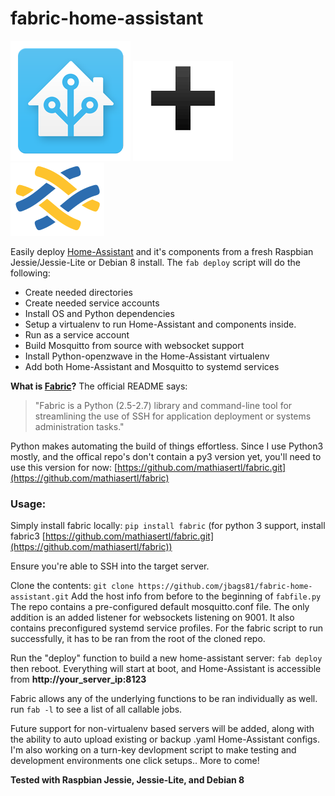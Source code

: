 # fabric-home-assistant


 ![image](images/hass_icon.png) ![image](images/plus.png) ![image](images/fabric_icon.png) 
 
 Easily deploy [Home-Assistant](http://home-assistant.io) and it's components from a fresh Raspbian Jessie/Jessie-Lite or Debian 8 install.  The ```fab deploy``` script will do the following:
*  Create needed directories
*  Create needed service accounts
*  Install OS and Python dependencies
*  Setup a virtualenv to run Home-Assistant and components inside.
*  Run as a service account
*  Build Mosquitto from source with websocket support
*  Install Python-openzwave in the Home-Assistant virtualenv
*  Add both Home-Assistant and Mosquitto to systemd services



**What is [Fabric](http://www.fabfile.org)?**
 The official README says:
>  "Fabric is a Python (2.5-2.7) library and command-line tool for streamlining the use of SSH for application deployment or systems administration tasks."
 
 Python makes automating the build of things effortless. 
 Since I use Python3 mostly, and the offical repo's don't contain a py3 version yet, you'll need to use this version for now: [https://github.com/mathiasertl/fabric.git](https://github.com/mathiasertl/fabric)
 
###  Usage:
 
 Simply install fabric locally:
 ```pip install fabric``` (for python 3 support, install fabric3 [https://github.com/mathiasertl/fabric.git](https://github.com/mathiasertl/fabric))
 
 Ensure you're able to SSH into the target server. 
 
 Clone the contents: ``` git clone https://github.com/jbags81/fabric-home-assistant.git ```
 Add the host info from before to the beginning of ```fabfile.py``` The repo contains a pre-configured default mosquitto.conf file. The only addition is an added listener for websockets listening on 9001. It also contains preconfigured systemd service profiles. For the fabric script to run successfully, it has to be ran from the root of the cloned repo. 
 
 Run the "deploy" function to build a new home-assistant server: ``` fab deploy ``` then reboot. Everything will start at boot, and Home-Assistant is accessible from **http://your_server_ip:8123**
 
 Fabric allows any of the underlying functions to be ran individually as well. run ``` fab -l ``` to see a list of all callable jobs. 
 
 Future support for non-virtualenv based servers will be added, along with the ability to auto upload existing or backup .yaml Home-Assistant configs. I'm also working on a turn-key devlopment script to make testing and development environments one click setups.. More to come!
 
 
 
 
**Tested with Raspbian Jessie, Jessie-Lite, and Debian 8**

